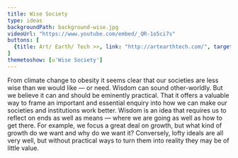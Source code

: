 ```yaml
---
title: Wise Society
type: ideas
backgroundPath: background-wise.jpg
videoUrl: "https://www.youtube.com/embed/_QR-1o5ci7s"
buttons: [
  {title: Art/ Earth/ Tech >>, link: "http://artearthtech.com/", target: _blank}
]
themetoshow: [u'Wise Society']
---
```


From climate change to obesity it seems clear that our societies are less wise than we would like — or need. Wisdom can sound other-worldly. But we believe it can and should be eminently practical. That it offers a valuable way to frame an important and essential enquiry into how we can make our societies and institutions work better. Wisdom is an idea that requires us to reflect on ends as well as means — where we are going as well as how to get there. For example, we focus a great deal on growth, but what kind of growth do we want and why do we want it? Conversely, lofty ideals are all very well, but without practical ways to turn them into reality they may be of little value.
